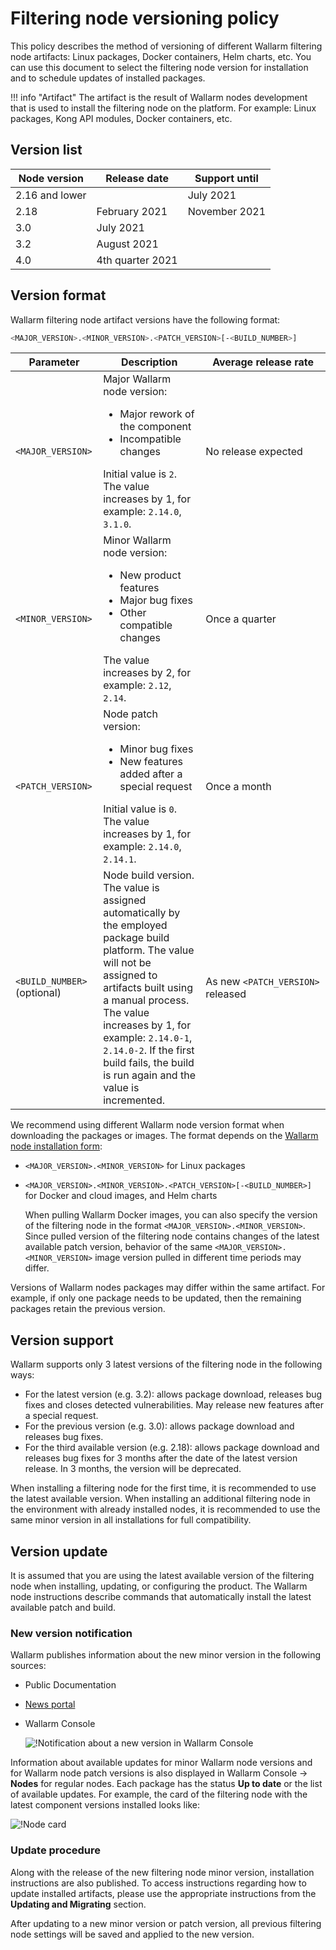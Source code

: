 # Filtering node versioning policy

This policy describes the method of versioning of different Wallarm filtering node artifacts: Linux packages, Docker containers, Helm charts, etc. You can use this document to select the filtering node version for installation and to schedule updates of installed packages.

!!! info "Artifact"
    The artifact is the result of Wallarm nodes development that is used to install the filtering node on the platform. For example: Linux packages, Kong API modules, Docker containers, etc.

## Version list

| Node version | Release date   | Support until |
|------------------|----------------|---------------|
| 2.16 and lower   |                | July 2021     |
| 2.18             | February 2021  | November 2021 |
| 3.0              | July 2021      |               |
| 3.2              | August 2021    |               |
| 4.0              |4th quarter 2021|               |

## Version format

Wallarm filtering node artifact versions have the following format:

```bash
<MAJOR_VERSION>.<MINOR_VERSION>.<PATCH_VERSION>[-<BUILD_NUMBER>]
```

| Parameter                | Description                                                                                                                                                                                                                                                                                                         | Average release rate          |
|--------------------------------|------------------------------------------------------------------------------------------------------------------------------------------------------------------------------------------------------------------------------------------------------------------------------------------------------------------|--------------------------------------|
| `<MAJOR_VERSION>`              | Major Wallarm node version:<ul><li>Major rework of the component</li><li>Incompatible changes</li></ul>Initial value is `2`. The value increases by 1, for example: `2.14.0`, `3.1.0`.                                                                                                                    | No release expected              |
| `<MINOR_VERSION>`              | Minor Wallarm node version:<ul><li>New product features</li><li>Major bug fixes</li><li>Other compatible changes</li></ul>The value increases by 2, for example: `2.12`, `2.14`.                                                                                                             | Once a quarter                         |
| `<PATCH_VERSION>`              | Node patch version:<ul><li>Minor bug fixes</li><li>New features added after a special request</li></ul>Initial value is `0`. The value increases by 1, for example: `2.14.0`, `2.14.1`.                                                                                                                                     | Once a month                        |
| `<BUILD_NUMBER>` (optional) | Node build version. The value is assigned automatically by the employed package build platform. The value will not be assigned to artifacts built using a manual process.<br />The value increases by 1, for example: `2.14.0-1`, `2.14.0-2`. If the first build fails, the build is run again and the value is incremented. | As new `<PATCH_VERSION>` released |

We recommend using different Wallarm node version format when downloading the packages or images. The format depends on the [Wallarm node installation form](../admin-en/supported-platforms.md):

* `<MAJOR_VERSION>.<MINOR_VERSION>` for Linux packages
* `<MAJOR_VERSION>.<MINOR_VERSION>.<PATCH_VERSION>[-<BUILD_NUMBER>]` for Docker and cloud images, and Helm charts

    When pulling Wallarm Docker images, you can also specify the version of the filtering node in the format `<MAJOR_VERSION>.<MINOR_VERSION>`. Since pulled version of the filtering node contains changes of the latest available patch version, behavior of the same `<MAJOR_VERSION>.<MINOR_VERSION>` image version pulled in different time periods may differ.

Versions of Wallarm nodes packages may differ within the same artifact. For example, if only one package needs to be updated, then the remaining packages retain the previous version.

## Version support

Wallarm supports only 3 latest versions of the filtering node in the following ways:

* For the latest version (e.g. 3.2): allows package download, releases bug fixes and closes detected vulnerabilities. May release new features after a special request.
* For the previous version (e.g. 3.0): allows package download and releases bug fixes.
* For the third available version (e.g. 2.18): allows package download and releases bug fixes for 3 months after the date of the latest version release. In 3 months, the version will be deprecated.

When installing a filtering node for the first time, it is recommended to use the latest available version. When installing an additional filtering node in the environment with already installed nodes, it is recommended to use the same minor version in all installations for full compatibility.

## Version update

It is assumed that you are using the latest available version of the filtering node when installing, updating, or configuring the product. The Wallarm node instructions describe commands that automatically install the latest available patch and build.

### New version notification

Wallarm publishes information about the new minor version in the following sources:

* Public Documentation
* [News portal](https://changelog.wallarm.com/)
* Wallarm Console

    ![!Notification about a new version in Wallarm Console](../images/updating-migrating/wallarm-console-new-version-notification.png)

Information about available updates for minor Wallarm node versions and for Wallarm node patch versions is also displayed in Wallarm Console → **Nodes** for regular nodes. Each package has the status **Up to date** or the list of available updates. For example, the card of the filtering node with the latest component versions installed looks like:

![!Node card](../images/user-guides/nodes/view-regular-node-comp-vers.png)

### Update procedure

Along with the release of the new filtering node minor version, installation instructions are also published. To access instructions regarding how to update installed artifacts, please use the appropriate instructions from the **Updating and Migrating** section.

After updating to a new minor version or patch version, all previous filtering node settings will be saved and applied to the new version.
